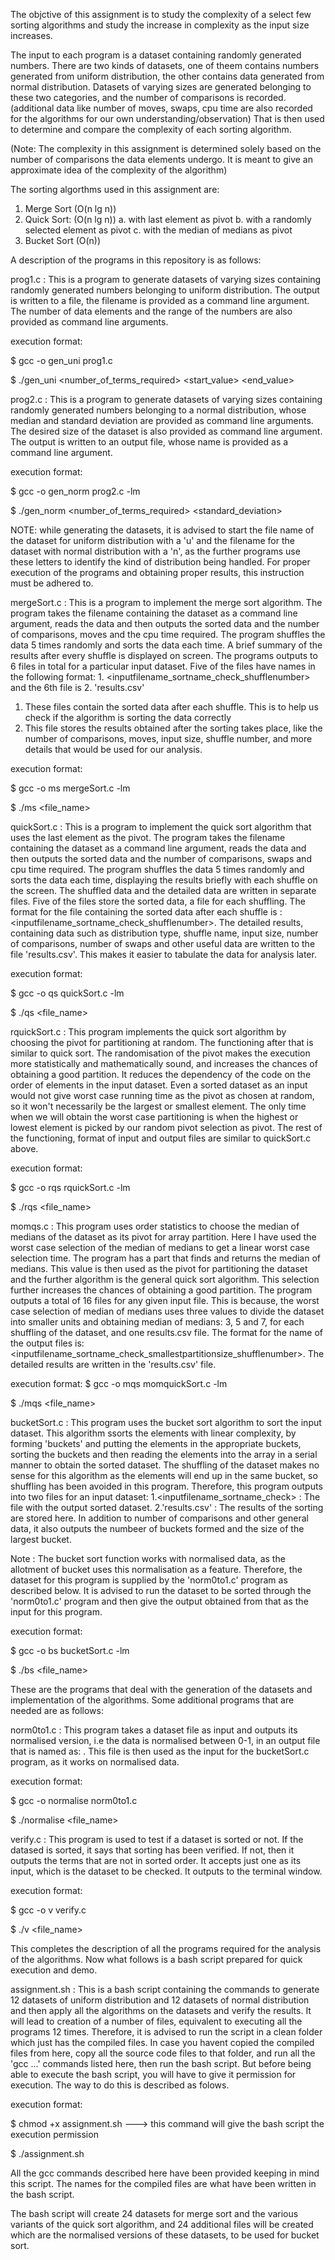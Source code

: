 The objctive of this assignment is to study the complexity of a select few sorting algorithms and study the increase in complexity as the input size increases. 

The input to each program is a dataset containing randomly generated numbers.
There are two kinds of datasets, one of theem contains numbers generated from uniform distribution, the other contains data generated from normal distribution. 
Datasets of varying sizes are generated belonging to these two categories, and the number of comparisons is recorded. (additional data like number of moves, swaps, cpu time are also recorded for the algorithms for our own understanding/observation)
That is then used to determine and compare the complexity of each sorting algorithm.

(Note: The complexity in this assignment is determined solely based on the number of comparisons the data elements undergo. It is meant to give an approximate idea of the complexity of the algorithm)

The sorting algorthms used in this assignment are: 

1. Merge Sort (O(n lg n))
2. Quick Sort: (O(n lg n))
	a. with last element as pivot
	b. with a randomly selected element as pivot
	c. with the median of medians as pivot
3. Bucket Sort (O(n))


A description of the programs in this repository is as follows: 

prog1.c : This is a program to generate datasets of varying sizes containing randomly generated numbers belonging to uniform distribution. The output is written to a file, the filename is provided as a command line argument. The number of data elements and the range of the numbers are also provided as command line arguments.

execution format: 

$ gcc -o gen_uni prog1.c

$ ./gen_uni <outputfilename> <number_of_terms_required> <start_value> <end_value>


prog2.c : This is a program to generate datasets of varying sizes containing randomly generated numbers belonging to a normal distribution, whose median and standard deviation are provided as command line arguments. The desired size of the dataset is also provided as command line argument. The output is written to an output file, whose name is provided as a command line argument.

execution format:

$ gcc -o gen_norm prog2.c -lm

$ ./gen_norm <outputfilename> <number_of_terms_required> <mean> <standard_deviation>


NOTE: while generating the datasets, it is advised to start the file name of the dataset for uniform distribution with a 'u' and the filename for the dataset with normal distribution with a 'n', as the further programs use these letters to identify the kind of distribution being handled. For proper execution of the programs and obtaining proper results, this instruction must be adhered to.


mergeSort.c : This is a program to implement the merge sort algorithm. The program takes the filename containing the dataset as a command line argument, reads the data and then outputs the sorted data and the number of comparisons, moves and the cpu time required. The program shuffles the data 5 times randomly and sorts the data each time. A brief summary of the results after every shuffle is displayed on screen. The programs outputs to 6 files in total for a particular input dataset. Five of the files have names in the following format: 1. <inputfilename_sortname_check_shufflenumber> and the 6th file is 2. 'results.csv'
1. These files contain the sorted data after each shuffle. This is to help us check if the algorithm is sorting the data correctly
2. This file stores the results obtained after the sorting takes place, like the number of comparisons, moves, input size, shuffle number, and more details that would be used for our analysis.

execution format:

$ gcc -o ms mergeSort.c -lm

$ ./ms <file_name>


quickSort.c : This is a program to implement the quick sort algorithm that uses the last element as the pivot. The program takes the filename containing the dataset as a command line argument, reads the data and then outputs the sorted data and the number of comparisons, swaps and cpu time required. The program shuffles the data 5 times randomly and sorts the data each time, displaying the results briefly with each shuffle on the screen. The shuffled data and the detailed data are written in separate files. Five of the files store the sorted data, a file for each shuffling. The format for the file containing the sorted data after each shuffle is : <inputfilename_sortname_check_shufflenumber>. The detailed results, containing data such as distribution type, shuffle name, input size, number of comparisons, number of swaps and other useful data are written to the file 'results.csv'. This makes it easier to tabulate the data for analysis later.

execution format:

$ gcc -o qs quickSort.c -lm

$ ./qs <file_name>


rquickSort.c : This program implements the quick sort algorithm by choosing the pivot for partitioning at random. The functioning after that is similar to quick sort. The randomisation of the pivot makes the execution more statistically and mathematically sound, and increases the chances of obtaining a good partition. It reduces the dependency of the code on the order of elements in the input dataset. Even a sorted dataset as an input would not give worst case running time as the pivot as chosen at random, so it won't necessarily be the largest or smallest element. The only time when we will obtain the worst case partitioning is when the highest or lowest element is picked by our random pivot selection as pivot. The rest of the functioning, format of input and output files are similar to quickSort.c above.

execution format:

$ gcc -o rqs rquickSort.c -lm

$ ./rqs <file_name>


momqs.c : This program uses order statistics to choose the median of medians of the dataset as its pivot for array partition. Here I have used the worst case selection of the median of medians to get a linear worst case selection time. The program has a part that finds and returns the median of medians. This value is then used as the pivot for partitioning the dataset and the further algorithm is the general quick sort algorithm. This selection further increases the chances of obtaining a good partition. The program outputs a total of 16 files for any given input file. This is because, the worst case selection of median of medians uses three values to divide the dataset into smaller units and obtaining median of medians: 3, 5 and 7, for each shuffling of the dataset, and one results.csv file. The format for the name of the output files is: <inputfilename_sortname_check_smallestpartitionsize_shufflenumber>. The detailed results are written in the 'results.csv' file.

execution format:
$ gcc -o mqs momquickSort.c -lm

$ ./mqs <file_name>


bucketSort.c : This program uses the bucket sort algorithm to sort the input dataset. This algorithm ssorts the elements with linear complexity, by forming 'buckets' and putting the elements in the appropriate buckets, sorting the buckets and then reading the elements into the array in a serial manner to obtain the sorted dataset. The shuffling of the dataset makes no sense for this algorithm as the elements will end up in the same bucket, so shuffling has been avoided in this program. Therefore, this program outputs into two files for an input dataset: 1.<inputfilename_sortname_check> : The file with the output sorted dataset. 2.'results.csv' : The results of the sorting are stored here. In addition to number of comparisons and other general data, it also outputs the numbeer of buckets formed and the size of the largest bucket.

Note : The bucket sort function works with normalised data, as the allotment of bucket uses this normalisation as a feature. Therefore, the dataset for this program is supplied by the 'norm0to1.c' program as described below. It is advised to run the dataset to be sorted through the 'norm0to1.c' program and then give the output obtained from that as the input for this program.

execution format:

$ gcc -o bs bucketSort.c -lm

$ ./bs <file_name>


These are the programs that deal with the generation of the datasets and implementation of the algorithms. Some additional programs that are needed are as follows: 

norm0to1.c : This program takes a dataset file as input and outputs its normalised version, i.e the data is normalised between 0-1,  in an output file that is named as: <norminputfilename>. This file is then used as the input for the bucketSort.c program, as it works on normalised data.

execution format:

$ gcc -o normalise norm0to1.c

$ ./normalise <file_name>


verify.c : This program is used to test if a dataset is sorted or not. If the datased is sorted, it says that sorting has been verified. If not, then it outputs the terms that are not in sorted order. It accepts just one <filename> as its input, which is the dataset to be checked. It outputs to the terminal window.

execution format:

$ gcc -o v verify.c

$ ./v <file_name>


This completes the description of all the programs required for the analysis of the algorithms. Now what follows is a bash script prepared for quick execution and demo.

assignment.sh : This is a bash script containing the commands to generate 12 datasets of uniform distribution and 12 datasets of normal distribution and then apply all the algorithms on the datasets and verify the results. It will lead to creation of a number of files, equivalent to executing all the programs 12 times. Therefore, it is advised to run the script in a clean folder which just has the compiled files. In case you havent copied the compiled files from here, copy all the source code files to that folder, and run all the 'gcc ...' commands listed here, then run the bash script. But before being able to execute the bash script, you will have to give it permission for execution. The way to do this is described as folows.

execution format:

$ chmod +x assignment.sh   ---> this command will give the bash script the execution permission

$ ./assignment.sh


All the gcc commands described here have been provided keeping in mind this script. The names for the compiled files are what have been written in the bash script.

The bash script will create 24 datasets for merge sort and the various variants of the quick sort algorithm, and 24 additional files will be created which are the normalised versions of these datasets, to be used for bucket sort. 
